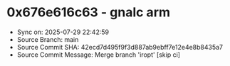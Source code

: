 # 0x676e616c63 - gnalc arm

- Sync on: 2025-07-29 22:42:59
- Source Branch: main
- Source Commit SHA: 42ecd7d495f9f3d887ab9ebff7e12e4e8b8435a7
- Source Commit Message: Merge branch 'iropt' [skip ci]